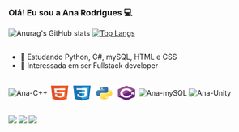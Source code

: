 ### Olá! Eu sou a Ana Rodrigues 💻

![Anurag's GitHub stats](https://github-readme-stats.vercel.app/api?username=anaagrodrigues&show_icons=true&theme=tokyonight) 
[![Top Langs](https://github-readme-stats.vercel.app/api/top-langs/?username=anaagrodrigues&layout=compact&theme=tokyonight)](https://github.com/anaagrodrigues/github-readme-stats)
##

- 🌱 Estudando Python, C#, mySQL, HTML e CSS
- 💬 Interessada em ser Fullstack developer


<div style="display: inline_block"><br>

  <img align="center" alt="Ana-C++" height="30" width="40" src="https://cdn.jsdelivr.net/gh/devicons/devicon/icons/cplusplus/cplusplus-original.svg" />
  <img align="center" alt="Ana-HTML" height="30" width="40" src="https://raw.githubusercontent.com/devicons/devicon/master/icons/html5/html5-original.svg">
  <img align="center" alt="Ana-CSS" height="30" width="40" src="https://raw.githubusercontent.com/devicons/devicon/master/icons/css3/css3-original.svg">
  <img align="center" alt="Ana-Python" height="30" width="40" src="https://raw.githubusercontent.com/devicons/devicon/master/icons/python/python-original.svg">
  <img align="center" alt="Ana-Csharp" height="30" width="40" src="https://raw.githubusercontent.com/devicons/devicon/master/icons/csharp/csharp-original.svg">
  <img align="center" alt="Ana-mySQL" height="30" width="40" src="https://cdn.jsdelivr.net/gh/devicons/devicon/icons/mysql/mysql-original.svg" />
  <img align="center" alt="Ana-Unity" height="30" width="40" src="https://cdn.jsdelivr.net/gh/devicons/devicon/icons/unity/unity-original.svg" />  
</div>

##

<div> 
  <a href="https://www.instagram.com/anaagrodrigues_/" target="_blank"><img src="https://img.shields.io/badge/Instagram-E4405F?style=for-the-badge&logo=instagram&logoColor=white" target="_blank"></a>
  <a href = "mailto:anaalicegoncalvesrodrigues@gmail.com"><img src="https://img.shields.io/badge/Gmail-D14836?style=for-the-badge&logo=gmail&logoColor=white" target="_blank"></a>
  <a href="https://www.linkedin.com/in/ana-rodrigues-404829258/" target="_blank"><img src="https://img.shields.io/badge/-LinkedIn-%230077B5?style=for-the-badge&logo=linkedin&logoColor=white" target="_blank"></a> 
  <a  href=""</a>
</div>
